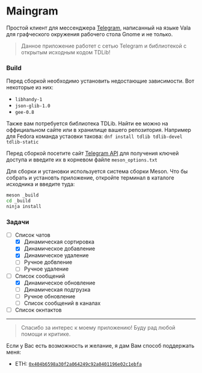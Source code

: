 # Maingram
Простой клиент для мессенджера [Telegram](http://telegram.org), написанный на языке Vala для графческого окружения рабочего стола Gnome и не только.

> Данное приложение работет с сетью Telegram и библиотекой с открытым исходным кодом TDLib!

### Build
Перед сборкой необходимо установить недостающие зависимости. Вот некоторые из них:

- `libhandy-1`
- `json-glib-1.0`
- `gee-0.8`

Также вам потребуется библиотека TDLib. Найти ее можно на оффициальном сайте или в хранилище вашего репозитория.
Например для Fedora команда устаовки такова: `dnf install tdlib tdlib-devel tdlib-static`

Перед сборкой посетите сайт [Telegram API](https://my.telegram.org/apps) для получения ключей доступа и введите их в корневом файле `meson_options.txt`

Для сборки и установки используется система сборки Meson. Что бы собрать и установть приложение, откройте терминал в каталоге исходника и введите туда:

```bash
meson _build
cd _build
ninja install
```

### Задачи

- [ ] Список чатов
  - [x] Динамическая сортировка
  - [x] Динамическое добавление
  - [x] Динамическое удаление
  - [ ] Ручное добвление
  - [ ] Ручное удаление
- [ ] Список сообщений
  - [x] Динамическое обновление
  - [ ] Динамическая подгрузка
  - [ ] Ручное обновление
  - [ ] Список сообщений в каналах
- [ ] Список окнтактов

***

> Спасибо за интерес к моему приложению! Буду рад любой помощи и критике.

Если у Вас есть возможность и желание, я дам Вам способ поддержать меня:

- ETH: [`0x404b6598a30f2a064249c92a0401196e02c1ebfa`](https://etherscan.io/address/0x404b6598a30f2a064249c92a0401196e02c1ebfa)
